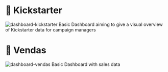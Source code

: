 # 🎲 Kickstarter
![dashboard-kickstarter](https://user-images.githubusercontent.com/64336716/141238323-54a86cca-7860-42b8-9814-65139dfe699e.png)
Basic Dashboard aiming to give a visual overview of Kickstarter data for campaign managers

# 💸 Vendas
![dashboard-vendas](https://user-images.githubusercontent.com/64336716/141243545-792665d4-5547-4ede-a0ec-b542569f4e86.png)
Basic Dashboard with sales data
